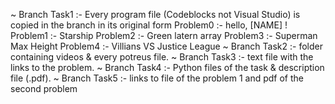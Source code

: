
~ Branch Task1 :-
Every program file (Codeblocks not Visual Studio) is copied in the branch in its original form
Problem0 :- hello, [NAME] !
Problem1 :- Starship
Problem2 :- Green latern array
Problem3 :- Superman Max Height
Problem4 :- Villians VS Justice League
~ Branch Task2 :-
folder containing videos & every potreus file.
~ Branch Task3 :-
text file with the links to the problem.
~ Branch Task4 :-
Python files of the task & description file (.pdf).
~ Branch Task5 :-
links to file of the problem 1 and pdf of the second problem